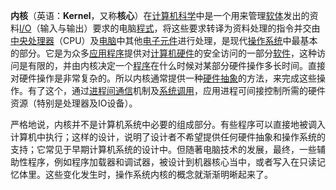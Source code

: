 **内核**（英语：**Kernel**，又称**核心**）在[计算机科学](https://zh.wikipedia.org/wiki/計算機科學)中是一个用来管理[软体](https://zh.wikipedia.org/wiki/軟體)发出的资料[I/O](https://zh.wikipedia.org/wiki/I/O)（输入与输出）要求的电脑[程式](https://zh.wikipedia.org/wiki/计算机程序)，将这些要求转译为资料处理的指令并交由[中央处理器](https://zh.wikipedia.org/wiki/中央處理器)（CPU）及[电脑](https://zh.wikipedia.org/wiki/電腦)中其他[电子元件](https://zh.wikipedia.org/wiki/電子元件)进行处理，是现代[操作系统](https://zh.wikipedia.org/wiki/操作系统)中最基本的部分。它是为众多[应用程序](https://zh.wikipedia.org/wiki/应用程序)提供对[计算机](https://zh.wikipedia.org/wiki/电子计算机)[硬件](https://zh.wikipedia.org/wiki/计算机硬件)的安全访问的一部分[软件](https://zh.wikipedia.org/wiki/软件)，这种访问是有限的，并由内核决定一个[程序](https://zh.wikipedia.org/wiki/计算机程序)在什么时候对某部分硬件操作多长时间。直接对硬件操作是非常复杂的。所以内核通常提供一种[硬件抽象](https://zh.wikipedia.org/wiki/硬件抽象)的方法，来完成这些操作。有了这个，通过[进程间通信](https://zh.wikipedia.org/wiki/进程间通信)机制及[系统调用](https://zh.wikipedia.org/wiki/系统调用)，应用进程可间接控制所需的硬件资源（特别是处理器及IO设备）。

严格地说，内核并不是计算机系统中必要的组成部分。有些程序可以直接地被调入计算机中执行；这样的设计，说明了设计者不希望提供任何硬件抽象和操作系统的支持；它常见于早期计算机系统的设计中。但随著电脑技术的发展，最终，一些辅助性程序，例如程序加载器和调试器，被设计到机器核心当中，或者写入在只读记忆体里。这些变化发生时，操作系统内核的概念就渐渐明晰起来了。